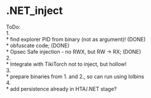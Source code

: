 # .NET_inject
  
ToDo:  
	1.  
	* find explorer PID from binary (not as argument)! (DONE)  
	* obfuscate code; (DONE)  
	* Opsec Safe injection - no RWX, but RW -> RX; (DONE)  
	2.  
	* Integrate with TikiTorch not to inject, but hollow!  
	3.  
	* prepare binaries from 1. and 2., so can run using lolbins  
	4.  
	* add persistence already in HTA/.NET stage?
